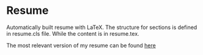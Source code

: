# Resume

Automatically built resume with LaTeX. The structure for sections is defined in resume.cls file. While the content is in resume.tex.

The most relevant version of my resume can be found [here](https://docs.google.com/viewer?url=https://github.com/BaLiKfromUA/resume/raw/main/Valentyn_Yukhymenko.pdf)
